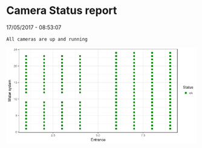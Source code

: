 Camera Status report
================
17/05/2017 - 08:53:07

    All cameras are up and running

![](camreport_files/figure-markdown_github/unnamed-chunk-2-1.png)
